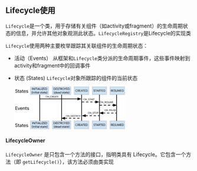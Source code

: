 ## Lifecycle使用

``Lifecycle``是一个类，用于存储有关组件（如activity或fragment）的生命周期状态的信息，并允许其他对象观测此状态。``LifecycleRegistry``是Lifecycle的实现类

``Lifecycle``使用两种主要枚举跟踪其关联组件的生命周期状态：
* 活动（Events）
从框架和``Lifecycle``类分派的生命周期事件，这些事件映射到activity和fragment中的回调事件
* 状态 (States)
 ``Lifecycle``对象所跟踪的组件的当前状态

    ![alt text](.\pic\image.png)


#### LifecycleOwner
``LifecycleOwner`` 是只包含一个方法的接口，指明类具有 Lifecycle。它包含一个方法（即 ``getLifecycle()``），该方法必须由类实现